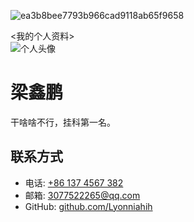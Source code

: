 ![ea3b8bee7793b966cad9118ab65f9658](https://github.com/Lyonniahih/me/assets/173061265/62983398-c911-4d11-bc35-3302cf922102)
<!DOCTYPE html>
<html lang="en">
<head>
    <meta charset="UTF-8">
    <我的个人资料>
    <link rel="stylesheet" href="styles.css">
</head>
<body>
    <div class="profile-container">
        <div class="profile-section">
            <https://github.com/Lyonniahih/me/assets/173061265/62983398-c911-4d11-bc35-3302cf922102路径 >
            <img src="https://github.com/Lyonniahih/me/assets/173061265/62983398-c911-4d11-bc35-3302cf922102" alt="个人头像" class="profile-picture">
            <h1>梁鑫鹏</h1>
            <p>干啥啥不行，挂科第一名。</p>
        </div>
        <div class="contact-info">
            <h2>联系方式</h2>
            <ul>
                <li>电话: <a href="tel:+861374567382">+86 137 4567 382</a></li>
                <li>邮箱: <a href="mailto:3077522265@qq.com">3077522265@qq.com</a></li>
                <li>GitHub: <a href="https://github.com/Lyonniahih">github.com/Lyonniahih</a></li>
            </ul>
        </div>
    </div>
</body>
</html>
